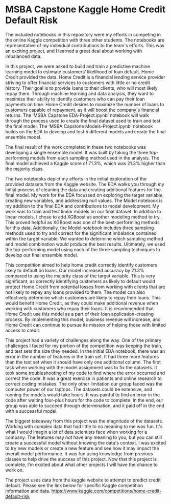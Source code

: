 # MSBA Capstone Kaggle Home Credit Default Risk

The included notebooks in this repository were my efforts in competing in the online Kaggle competition with three other students. The notebooks are representative of my individual contributions to the team's efforts. This was an exciting project, and I learned a great deal about working with imbalanced data. 

In this project, we were asked to build and train a predictive machine learning model to estimate customers’ likelihood of loan default. Home Credit provided the data. Home Credit is a financial lending service provider striving to offer financial services to customers with little or no credit history. Their goal is to provide loans to their clients, who will most likely repay them. Through machine learning and data analysis, they want to maximize their ability to identify customers who can pay their loan payments on time. Home Credit desires to maximize the number of loans to customers capable of repayment, as it will boost the company's financial returns. The ‘MSBA Capstone EDA-Project.ipynb’ notebook will walk through the process used to create the final dataset used to train and test the final model. The ‘MSBA Capstone Models-Project.ipynb’ notebook builds on the EDA to develop and test 5 different models and create the final ensemble model.

The final result of the work completed in these two notebooks was developing a single ensemble model. It was built by taking the three top-performing models from each sampling method used in the analysis. The final model achieved a Kaggle score of 71.3%, which was 21.3% higher than the majority class.
 
The two notebooks depict my efforts in the initial exploration of the provided datasets from the Kaggle website. The EDA walks you through my initial process of cleaning the data and creating additional features for the final model. My work for the EDA focussed on exploring the target variable, creating new variables, and addressing null values. The Model notebook is my addition to the final EDA and contributions to model development. My work was to train and test linear models on our final dataset. In addition to linear models, I chose to add XGBoost as another modeling method to try. This proved helpful as XGBoost was one of the best-performing methods for this data. Additionally, the Model notebook includes three sampling methods used to try and correct for the significant imbalance contained within the target variable. We wanted to determine which sampling method and model combination would produce the best results. Ultimately, we used the top-performing model using each of the three sampling techniques to develop our final ensemble model.
 
This competition aimed to help home credit correctly identify customers likely to default on loans. Our model increased accuracy by 21.3% compared to using the majority class of the target variable. This is very significant, as correctly identifying customers as likely to default would protect Home Credit from potential losses from working with clients that are not likely to repay any loans provided to them. The model can also effectively determine which customers are likely to repay their loans. This would benefit Home Credit, as they could make additional revenue when working with customers who repay their loans. It is recommended that Home Credit use this model as a part of their loan application-creating process. By implementing this model, business revenue will increase, and Home Credit can continue to pursue its mission of helping those with limited access to credit.

This project had a variety of challenges along the way. One of the primary challenges I faced for my portion of the competition was keeping the train, and test sets the size they needed. In the initial EDA notebook, there was an error in the number of features in the train set. It had three more features than the test set when it should have only one additional column. The first task when working with the model assignment was to fix the datasets. It took some troubleshooting of my code to find where the error occurred and correct the code. It was a great exercise in patients and online research to correct coding mistakes. The only other limitation our group faced was the computer power of our laptops. The datasets could be extensive, and running the models would take hours. It was painful to find an error in the code after waiting four-plus hours for the code to complete. In the end, our group was able to succeed through determination, and it paid off in the end with a successful model.

The biggest takeaway from this project was the magnitude of the datasets. Working with complex data that had little to no meaning to me was fun. It's what I would imagin a lot of data scientists face when working for a company. The features may not have any meaning to you, but you can still create a successful model without knowing the data's context. I was excited to try new models or create a new feature and see how it may impact the overall model performance. It was fun using knowledge from previous classes to help drive the success of this project. Now that this project is complete, I’m excited about what other projects I will have the chance to work on.

The project uses data from the kaggle website to attempt to predict credit default.
Please see the link below for specific Kaggle competition information and data.
https://www.kaggle.com/competitions/home-credit-default-risk
